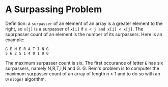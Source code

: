 # A Surpassing Problem

Definition: a `surpasser` of an element of an array is a greater element to the right, so `x[j]` is a surpasser of `x[i]` if `x < j and x[i] < x[j]`.  The suprpasser count of an element is the number of its surpassers. Here is an example:

```{math}
G E N E R A T I N G
5 6 2 5 1 4 0 1 0 0
```

The maximum surpasser count is six.  The first occurance of letter `E` has six surpassers, namely N,R,T,I,N and G.  G. Rem's problem is to computer the maximum surpasser count of an array of length n > 1 and to do so with an `O(nlogn)` algorithm.

 